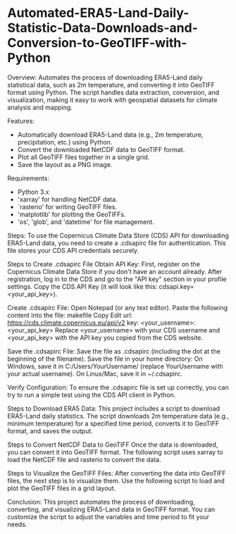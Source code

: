 # Automated-ERA5-Land-Daily-Statistic-Data-Downloads-and-Conversion-to-GeoTIFF-with-Python

Overview:
Automates the process of downloading ERA5-Land daily statistical data, such as 2m temperature, and converting it into GeoTIFF format using Python. 
The script handles data extraction, conversion, and visualization, making it easy to work with geospatial datasets for climate analysis and mapping.

Features:
- Automatically download ERA5-Land data (e.g., 2m temperature, precipitation, etc.) using Python.
- Convert the downloaded NetCDF data to GeoTIFF format.
- Plot all GeoTIFF files together in a single grid.
- Save the layout as a PNG image.

Requirements:
- Python 3.x
- 'xarray' for handling NetCDF data.
- `rasterio' for writing GeoTIFF files.
- 'matplotlib' for plotting the GeoTIFFs.
- 'os', 'glob', and 'datetime' for file management.

Steps:
To use the Copernicus Climate Data Store (CDS) API for downloading ERA5-Land data, you need to create a .cdsapirc file for authentication. This file stores your CDS API credentials securely.

Steps to Create .cdsapirc File
  Obtain API Key:
    First, register on the Copernicus Climate Data Store if you don't have an account already.
    After registration, log in to the CDS and go to the "API key" section in your profile settings.
    Copy the CDS API Key (it will look like this: cdsapi.key=<your_api_key>).
    
Create .cdsapirc File:
  Open Notepad (or any text editor).
  Paste the following content into the file:
  makefile
  Copy
  Edit
  url: https://cds.climate.copernicus.eu/api/v2
  key: <your_username>:<your_api_key>
  Replace <your_username> with your CDS username and <your_api_key> with the API key you copied from the CDS website.
  
Save the .cdsapirc File:
  Save the file as .cdsapirc (including the dot at the beginning of the filename).
  Save the file in your home directory:
  On Windows, save it in C:/Users/YourUsername/ (replace YourUsername with your actual username).
  On Linux/Mac, save it in ~/.cdsapirc.

Verify Configuration:
  To ensure the .cdsapirc file is set up correctly, you can try to run a simple test using the CDS API client in Python.

Steps to Download ERA5 Data:
  This project includes a script to download ERA5-Land daily statistics. The script downloads 2m temperature data (e.g., minimum temperature) for a specified time period, converts it to GeoTIFF format, and saves the output.

Steps to Convert NetCDF Data to GeoTIFF
  Once the data is downloaded, you can convert it into GeoTIFF format. The following script uses xarray to load the NetCDF file and rasterio to convert the data.

Steps to Visualize the GeoTIFF Files:
  After converting the data into GeoTIFF files, the next step is to visualize them. Use the following script to load and plot the GeoTIFF files in a grid layout.

Conclusion:
This project automates the process of downloading, converting, and visualizing ERA5-Land data in GeoTIFF format. You can customize the script to adjust the variables and time period to fit your needs.
